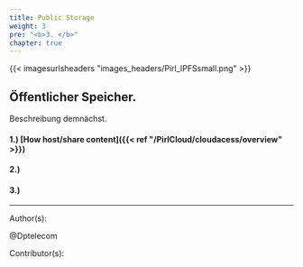```yaml
---
title: Public Storage
weight: 3
pre: "<b>3. </b>"
chapter: true
---
```


{{< imagesurlsheaders "images_headers/Pirl_IPFSsmall.png" >}}

## Öffentlicher Speicher.

Beschreibung demnächst.

#### 1.) [How host/share content]({{< ref "/PirlCloud/cloudacess/overview" >}})

#### 2.)

#### 3.)

---
Author(s):

@Dptelecom

Contributor(s):
